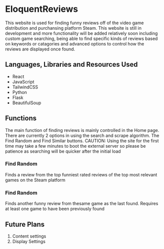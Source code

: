 # EloquentReviews
This website is used for finding funny reviews off of the video game distribution and purchansing platform Steam. This website is still in development and more functionality will be added relatively soon including custom game searching, being able to find specific kinds of reviews based on keywords or catagories and advanced options to control how the reviews are displayed once found.

## Languages, Libraries and Resources Used
* React
* JavaScript
* TailwindCSS
* Python
* Flask
* BeautifulSoup

## Functions
The main function of finding reviews is mainly controlled in the Home page. There are currently 2 options in using the search and scrape algorithm. The Find Random and Find Similar buttons. CAUTION: Using the site for the first time may take a few minutes to boot the external server so please be patience as searching will be quicker after the initial load


### Find Random
Finds a review from the top funniest rated reviews of the top most relevant games on the Steam platform


### Find Random
Finds another funny review from thesame game as the last found. Requires at least one game to have been previously found

## Future Plans
1. Content settings
2. Display Settings


